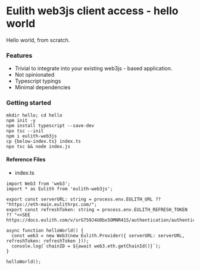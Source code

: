# Eulith web3js client access - hello world

Hello world, from scratch.
### Features

- Trivial to integrate into your existing web3js - based application. 
- Not opinionated
- Typescript typings
- Minimal dependencies

### Getting started

~~~
mkdir hello; cd hello
npm init -y
npm install typescript --save-dev
npx tsc --init
npm i eulith-web3js
cp {below-index.ts} index.ts
npx tsc && node index.js
~~~

#### Reference Files

- index.ts

~~~
import Web3 from 'web3';
import * as Eulith from 'eulith-web3js';

export const serverURL: string = process.env.EULITH_URL ?? "https://eth-main.eulithrpc.com/";
export const refreshToken: string = process.env.EULITH_REFRESH_TOKEN ?? "<<SEE https://docs.eulith.com/v/srG7S9J4U0bx5OMNR41S/authentication/authentication>>";

async function helloWorld() {
  const web3 = new Web3(new Eulith.Provider({ serverURL: serverURL, refreshToken: refreshToken }));
  console.log(`chainID = ${await web3.eth.getChainId()}`);
}

helloWorld();
~~~